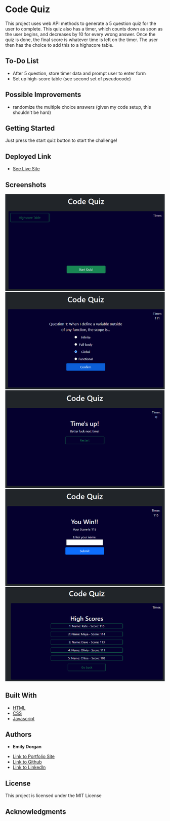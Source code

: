 # Code Quiz

This project uses web API methods to generate a 5 question quiz for the user to complete. This quiz also has a timer, which counts down as soon as the user begins,
and decreases by 10 for every wrong answer. Once the quiz is done, the final score is whatever time is left on the timer. The user then has the choice to add this to a highscore table.

## To-Do List

* After 5 question, store timer data and prompt user to enter form
* Set up high-score table (see second set of pseudocode)

## Possible Improvements

* randomize the multiple choice answers (given my code setup, this shouldn't be hard)

## Getting Started

Just press the start quiz button to start the challenge!

## Deployed Link

* [See Live Site](https://emdorgan.github.io/code-quiz/)

## Screenshots

![start](screenshots/start.png)
![Question example](screenshots/q1.png)
![you lost](screenshots/timeup.png)
![you won!](screenshots/youwin.png)
![High Score table](screenshots/highscores.png)

## Built With

* [HTML](https://developer.mozilla.org/en-US/docs/Web/HTML)
* [CSS](https://developer.mozilla.org/en-US/docs/Web/CSS)
* [Javascript](https://developer.mozilla.org/en-US/docs/Web/JavaScript)


## Authors

* **Emily Dorgan** 

- [Link to Portfolio Site](https://emdorgan.github.io/portfolio/)
- [Link to Github](https://github.com/emdorgan)
- [Link to LinkedIn](https://www.linkedin.com/in/emily-dorgan/)

## License

This project is licensed under the MIT License 

## Acknowledgments